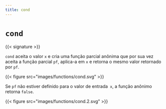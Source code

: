 ```yaml
---
title: cond
---
```


# `cond`

{{< signature >}}

`cond` aceita o valor `x` e cria uma função parcial anônima que por sua vez
aceita a função parcial `pf`, aplica-a em `x` e retorna o mesmo valor
retornado por `pf`.

{{< figure src="images/functions/cond.svg" >}}

Se `pf` não estiver definido para o valor de entrada` x`, a função
anônimo retorna `false`.

{{< figure src="images/functions/cond.2.svg" >}}
